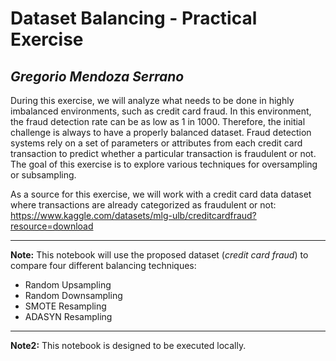 # **Dataset Balancing - Practical Exercise**

## *Gregorio Mendoza Serrano*

During this exercise, we will analyze what needs to be done in highly imbalanced environments, such as credit card fraud. In this environment, the fraud detection rate can be as low as 1 in 1000. Therefore, the initial challenge is always to have a properly balanced dataset.
Fraud detection systems rely on a set of parameters or attributes from each credit card transaction to predict whether a particular transaction is fraudulent or not.
The goal of this exercise is to explore various techniques for oversampling or subsampling.

As a source for this exercise, we will work with a credit card data dataset where transactions are already categorized as fraudulent or not:
https://www.kaggle.com/datasets/mlg-ulb/creditcardfraud?resource=download

---
**Note:** This notebook will use the proposed dataset (*credit card fraud*) to compare four different balancing techniques:
- Random Upsampling
- Random Downsampling
- SMOTE Resampling
- ADASYN Resampling
---
**Note2:** This notebook is designed to be executed locally. 
